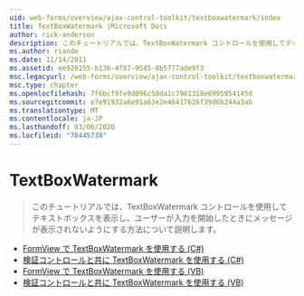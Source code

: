 ```yaml
---
uid: web-forms/overview/ajax-control-toolkit/textboxwatermark/index
title: TextBoxWatermark |Microsoft Docs
author: rick-anderson
description: このチュートリアルでは、TextBoxWatermark コントロールを使用してテキストボックスを表示し、ユーザーが入力を開始したときにメッセージが表示されないようにする方法について説明します。
ms.author: riande
ms.date: 11/14/2011
ms.assetid: ee920155-b136-4f87-9545-8b5777ade9f3
msc.legacyurl: /web-forms/overview/ajax-control-toolkit/textboxwatermark
msc.type: chapter
ms.openlocfilehash: 7f6bcf9fe9d096c50da1c7961318e6995954145d
ms.sourcegitcommit: e7e91932a6e91a63e2e46417626f39d6b244a3ab
ms.translationtype: MT
ms.contentlocale: ja-JP
ms.lasthandoff: 03/06/2020
ms.locfileid: "78445738"
---
```

# <a name="textboxwatermark"></a>TextBoxWatermark

> このチュートリアルでは、TextBoxWatermark コントロールを使用してテキストボックスを表示し、ユーザーが入力を開始したときにメッセージが表示されないようにする方法について説明します。

- [FormView で TextBoxWatermark を使用する (C#)](using-textboxwatermark-in-a-formview-cs.md)
- [検証コントロールと共に TextBoxWatermark を使用する (C#)](using-textboxwatermark-with-validation-controls-cs.md)
- [FormView で TextBoxWatermark を使用する (VB)](using-textboxwatermark-in-a-formview-vb.md)
- [検証コントロールと共に TextBoxWatermark を使用する (VB)](using-textboxwatermark-with-validation-controls-vb.md)
